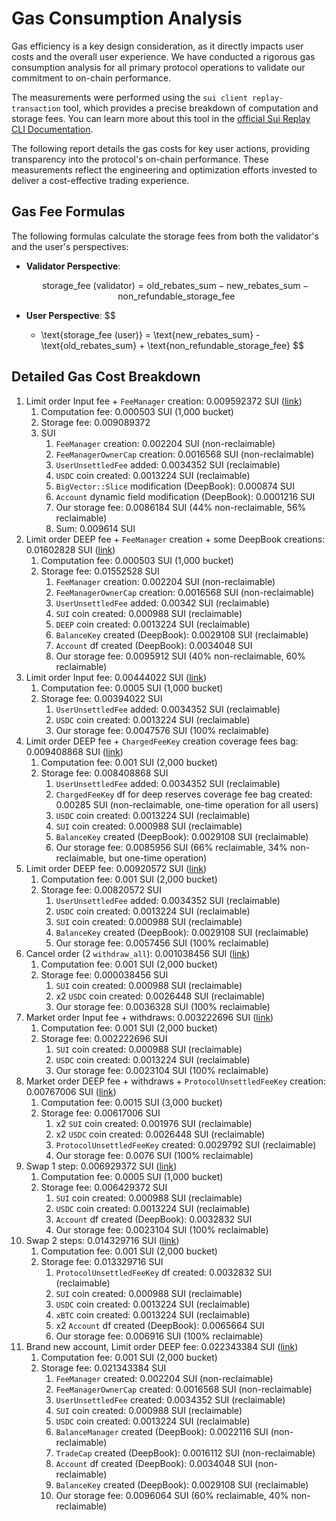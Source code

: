 # Gas Consumption Analysis

Gas efficiency is a key design consideration, as it directly impacts user costs and the overall user experience.
We have conducted a rigorous gas consumption analysis for all primary protocol operations to validate our commitment to on-chain performance.

The measurements were performed using the `sui client replay-transaction` tool, which provides a precise breakdown of computation and storage fees. You can learn more about this tool in the [official Sui Replay CLI Documentation](https://docs.sui.io/references/cli/replay).

The following report details the gas costs for key user actions, providing transparency into the protocol's on-chain performance. These measurements reflect the engineering and optimization efforts invested to deliver a cost-effective trading experience.

## Gas Fee Formulas

The following formulas calculate the storage fees from both the validator's and the user's perspectives:

- **Validator Perspective**:

  $$
  \text{storage\_fee (validator)} = \text{old\_rebates\_sum} - \text{new\_rebates\_sum} - \text{non\_refundable\_storage\_fee}
  $$

- **User Perspective**:
  $$
  - \text{storage\_fee (user)} = \text{new\_rebates\_sum} - \text{old\_rebates\_sum} + \text{non\_refundable\_storage\_fee}
  $$

## Detailed Gas Cost Breakdown

1. Limit order Input fee + `FeeManager` creation: 0.009592372 SUI ([link](https://suivision.xyz/txblock/GDoM4UmKi2ajq4hNKkYhmnxRULRE9QJnCKXZtsyRAQoj))
   1. Computation fee: 0.000503 SUI (1,000 bucket)
   2. Storage fee: 0.009089372
   3. SUI
      1. `FeeManager` creation: 0.002204 SUI (non-reclaimable)
      2. `FeeManagerOwnerCap` creation: 0.0016568 SUI (non-reclaimable)
      3. `UserUnsettledFee` added: 0.0034352 SUI (reclaimable)
      4. `USDC` coin created: 0.0013224 SUI (reclaimable)
      5. `BigVector::Slice` modification (DeepBook): 0.000874 SUI
      6. `Account` dynamic field modification (DeepBook): 0.0001216 SUI
      7. Our storage fee: 0.0086184 SUI (44% non-reclaimable, 56% reclaimable)
      8. Sum: 0.009614 SUI
2. Limit order DEEP fee + `FeeManager` creation + some DeepBook creations: 0.01602828 SUI ([link](https://suivision.xyz/txblock/BksebW7bWL8sHFnbbfuziiavAnjtNsFfzK9TeDKSk5A9))
   1. Computation fee: 0.000503 SUI (1,000 bucket)
   2. Storage fee: 0.01552528 SUI
      1. `FeeManager` creation: 0.002204 SUI (non-reclaimable)
      2. `FeeManagerOwnerCap` creation: 0.0016568 SUI (non-reclaimable)
      3. `UserUnsettledFee` added: 0.00342 SUI (reclaimable)
      4. `SUI` coin created: 0.000988 SUI (reclaimable)
      5. `DEEP` coin created: 0.0013224 SUI (reclaimable)
      6. `BalanceKey` created (DeepBook): 0.0029108 SUI (reclaimable)
      7. `Account` df created (DeepBook): 0.0034048 SUI
      8. Our storage fee: 0.0095912 SUI (40% non-reclaimable, 60% reclaimable)
3. Limit order Input fee: 0.00444022 SUI ([link](https://suivision.xyz/txblock/6ioMWkqqsq56mrKjp64NwX9e4fomw6WfLbXhKjsmby3k))
   1. Computation fee: 0.0005 SUI (1,000 bucket)
   2. Storage fee: 0.00394022 SUI
      1. `UserUnsettledFee` added: 0.0034352 SUI (reclaimable)
      2. `USDC` coin created: 0.0013224 SUI (reclaimable)
      3. Our storage fee: 0.0047576 SUI (100% reclaimable)
4. Limit order DEEP fee + `ChargedFeeKey` creation coverage fees bag: 0.009408868 SUI ([link](https://suivision.xyz/txblock/Fmkg8MG3Ba3MnY9ktdmhu6KkczkmV38tLAnuPmzKYch))
   1. Computation fee: 0.001 SUI (2,000 bucket)
   2. Storage fee: 0.008408868 SUI
      1. `UserUnsettledFee` added: 0.0034352 SUI (reclaimable)
      2. `ChargedFeeKey` df for deep reserves coverage fee bag created: 0.00285 SUI (non-reclaimable, one-time operation for all users)
      3. `USDC` coin created: 0.0013224 SUI (reclaimable)
      4. `SUI` coin created: 0.000988 SUI (reclaimable)
      5. `BalanceKey` created (DeepBook): 0.0029108 SUI (reclaimable)
      6. Our storage fee: 0.0085956 SUI (66% reclaimable, 34% non-reclaimable, but one-time operation)
5. Limit order DEEP fee: 0.00920572 SUI ([link](https://suivision.xyz/txblock/5ctYuWs4o1U9izDAeKJ6aBMxrfKAPiq15DhKZs3oG3j4))
   1. Computation fee: 0.001 SUI (2,000 bucket)
   2. Storage fee: 0.00820572 SUI
      1. `UserUnsettledFee` added: 0.0034352 SUI (reclaimable)
      2. `USDC` coin created: 0.0013224 SUI (reclaimable)
      3. `SUI` coin created: 0.000988 SUI (reclaimable)
      4. `BalanceKey` created (DeepBook): 0.0029108 SUI (reclaimable)
      5. Our storage fee: 0.0057456 SUI (100% reclaimable)
6. Cancel order (2 `withdraw_all`): 0.001038456 SUI ([link](https://suivision.xyz/txblock/DbzcVefrRYNwSbhvAWG1oqnpcCa7MBPy1UwWRLht1rqA))
   1. Computation fee: 0.001 SUI (2,000 bucket)
   2. Storage fee: 0.000038456 SUI
      1. `SUI` coin created: 0.000988 SUI (reclaimable)
      2. x2 `USDC` coin created: 0.0026448 SUI (reclaimable)
      3. Our storage fee: 0.0036328 SUI (100% reclaimable)
7. Market order Input fee + withdraws: 0.003222696 SUI ([link](https://suivision.xyz/txblock/3VeqMiHv2pmnNBca8ByWpdVr1TLidMo6G1e4x2dzMgEk))
   1. Computation fee: 0.001 SUI (2,000 bucket)
   2. Storage fee: 0.002222696 SUI
      1. `SUI` coin created: 0.000988 SUI (reclaimable)
      2. `USDC` coin created: 0.0013224 SUI (reclaimable)
      3. Our storage fee: 0.0023104 SUI (100% reclaimable)
8. Market order DEEP fee + withdraws + `ProtocolUnsettledFeeKey` creation: 0.00767006 SUI ([link](https://suivision.xyz/txblock/9czYXigNM2SsfBCmyaCyjMbk7VMhNmvSXjwDFpjXv2Fw))
   1. Computation fee: 0.0015 SUI (3,000 bucket)
   2. Storage fee: 0.00617006 SUI
      1. x2 `SUI` coin created: 0.001976 SUI (reclaimable)
      2. x2 `USDC` coin created: 0.0026448 SUI (reclaimable)
      3. `ProtocolUnsettledFeeKey` created: 0.0029792 SUI (reclaimable)
      4. Our storage fee: 0.0076 SUI (100% reclaimable)
9. Swap 1 step: 0.006929372 SUI ([link](https://suivision.xyz/txblock/7LX5T8wgnWyBQqK5ocCN9qy5piFrPQBaAex33ok6Y5si))
   1. Computation fee: 0.0005 SUI (1,000 bucket)
   2. Storage fee: 0.006429372 SUI
      1. `SUI` coin created: 0.000988 SUI (reclaimable)
      2. `USDC` coin created: 0.0013224 SUI (reclaimable)
      3. `Account` df created (DeepBook): 0.0032832 SUI
      4. Our storage fee: 0.0023104 SUI (100% reclaimable)
10. Swap 2 steps: 0.014329716 SUI ([link](https://suivision.xyz/txblock/7ytNBkoZ4tCrAsNv8Xrpr9L7C5mJ76GP9DpksL8qmW2R))
    1. Computation fee: 0.001 SUI (2,000 bucket)
    2. Storage fee: 0.013329716 SUI
       1. `ProtocolUnsettledFeeKey` df created: 0.0032832 SUI (reclaimable)
       2. `SUI` coin created: 0.000988 SUI (reclaimable)
       3. `USDC` coin created: 0.0013224 SUI (reclaimable)
       4. `xBTC` coin created: 0.0013224 SUI (reclaimable)
       5. x2 `Account` df created (DeepBook): 0.0065664 SUI
       6. Our storage fee: 0.006916 SUI (100% reclaimable)
11. Brand new account, Limit order DEEP fee: 0.022343384 SUI ([link](https://suivision.xyz/txblock/FR7Br95gus25pT5HyKENKZ5ajF5rL8LhWugRXhQTmBQ2))
    1. Computation fee: 0.001 SUI (2,000 bucket)
    2. Storage fee: 0.021343384 SUI
       1. `FeeManager` created: 0.002204 SUI (non-reclaimable)
       2. `FeeManagerOwnerCap` created: 0.0016568 SUI (non-reclaimable)
       3. `UserUnsettledFee` created: 0.0034352 SUI (reclaimable)
       4. `SUI` coin created: 0.000988 SUI (reclaimable)
       5. `USDC` coin created: 0.0013224 SUI (reclaimable)
       6. `BalanceManager` created (DeepBook): 0.0022116 SUI (non-reclaimable)
       7. `TradeCap` created (DeepBook): 0.0016112 SUI (non-reclaimable)
       8. `Account` df created (DeepBook): 0.0034048 SUI (non-reclaimable)
       9. `BalanceKey` created (DeepBook): 0.0029108 SUI (reclaimable)
       10. Our storage fee: 0.0096064 SUI (60% reclaimable, 40% non-reclaimable)
